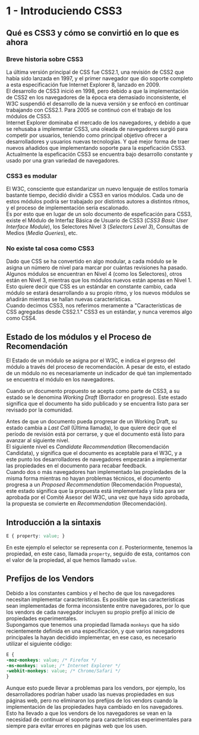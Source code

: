 # 1 - Introduciendo CSS3

## Qué es CSS3 y cómo se convirtió en lo que es ahora

### Breve historia sobre CSS3

La última versión principal de CSS fue CSS2.1, una revisión de CSS2 que había sido lanzada en 1997, y el primer navegador que dio soporte completo a esta especificación fue Internet Explorer 8, lanzado en 2009.
<br>
El desarrollo de CSS3 inició en 1998, pero debido a que la implementación de CSS2 en los navegadores de la época era demasiado inconsistente, el W3C suspendió el desarrollo de la nueva versión y se enfocó en continuar trabajando con CSS2.1. Para 2005 se continuó con el trabajo de los módulos de CSS3.
<br>
Internet Explorer dominaba el mercado de los navegadores, y debido a que se rehusaba a implementar CSS3, una oleada de navegadores surgió para competir por usuarios, teniendo como principal objetivo ofrecer a desarrolladores y usuarios nuevas tecnologías. Y qué mejor forma de traer nuevos añadidos que implementando soporte para la espeficación CSS3.
<br>
Actualmente la espeficación CSS3 se encuentra bajo desarrollo constante y usado por una gran variedad de navegadores.

### CSS3 es modular

El W3C, consciente que estandarizar un nuevo lenguaje de estilos tomaría bastante tiempo, decidió dividir a CSS3 en varios módulos. Cada uno de estos módulos podría ser trabajado por distintos autores a distintos ritmos, y el proceso de implementación sería escalonado.
<br>
Es por esto que en lugar de un solo documento de espeficación para CSS3, existe el Módulo de Interfaz Básica de Usuario de CSS3 (_CSS3 Basic User Interface Module_), los Selectores Nivel 3 (_Selectors Level 3_), Consultas de Medios (_Media Queries_), etc.

### No existe tal cosa como CSS3

Dado que CSS se ha convertido en algo modular, a cada módulo se le asigna un número de nivel para marcar por cuántas revisiones ha pasado. Algunos módulos se encuentran en Nivel 4 (como los Selectores), otros están en Nivel 3, mientras que los módulos nuevos están apenas en Nivel 1.
Esto quiere decir que CSS es un estándar en  constante cambio, cada módulo se estará desarrollando a su propio ritmo, y los nuevos módulos se añadirán mientras se hallan nuevas características.
<br>
Cuando decimos CSS3, nos referimos meramente a "Características de CSS agregadas desde CSS2.1." CSS3 es un estándar, y nunca veremos algo como CSS4.

## Estado de los módulos y el Proceso de Recomendación

El Estado de un módulo se asigna por el W3C, e indica el prgreso del módulo a través del proceso de recomendación. A pesar de esto, el estado de un módulo no es necesariamente un indicador de qué tan implementado se encuentra el módulo en los navegadores.

Cuando un documento propuesto se acepta como parte de CSS3, a su estado se le denomina _Working Draft_ (Borrador en progreso). Este estado significa que el documento ha sido publicado y se encuentra listo para ser revisado por la comunidad.

Antes de que un documento pueda progresar de un Working Draft, su estado cambia a _Last Call_ (Última llamada), lo que quiere decir que el período de revisión está por cerrarse, y que el documento está listo para avanzar al siguiente nivel.
<br>
El siguiente nivel es _Candidate Recommendation_ (Recomendación Candidata), y significa que el documento es aceptable para el W3C, y a este punto los desarrolladores de navegadores empezarán a implementar las propiedades en el documento para recabar feedback.
<br>
Cuando dos o más navegadores han implementado las propiedades de la misma forma mientras no hayan problemas técnicos, el documento progresa a un _Proposed Recommendation_ (Recomendación Propuesta), este estado significa que la propuesta está implementada y lista para ser aprobada por el Comité Asesor del W3C, una vez que haya sido aprobada, la propuesta se convierte en _Recommendation_ (Recomendación).

## Introducción a la sintaxis

```css
E { property: value; }
```

En este ejemplo el selector se representa con _`E`_. Posteriormente, tenemos la propiedad, en este caso, llamada `property`, seguido de esta, contamos con el valor de la propiedad, al que hemos llamado `value`.
<br>

## Prefijos de los Vendors

Debido a los constantes cambios y el hecho de que los navegadores necesitan implementar características. Es posible que las características sean implementadas de forma inconsistente entre navegadores, por lo que los vendors de cada navegador incluyen su propio prefijo al inicio de propiedades experimentales.
<br>
Supongamos que tenemos una propiedad llamada `monkeys` que ha sido recientemente definida en una especificación, y que varios navegadores principales la hayan decidido implementar, en ese caso, es necesario utilizar el siguiente código:

```css
E {
-moz-monkeys: value; /* Firefox */
-ms-monkeys: value; /* Internet Explorer */
-webkit-monkeys: value; /* Chrome/Safari */
}
```

Aunque esto puede llevar a problemas para los vendors, por ejemplo, los desarrolladores podrían haber usado las nuevas propiedades en sus páginas web, pero no eliminaron los prefijos de los vendors cuando la implementación de las propiedades haya cambiado en los navegadores. Esto ha llevado a que los vendors de los navegadores se vean en la necesidad de continuar el soporte para características experimentales para siempre para evitar errores en páginas web que los usen.